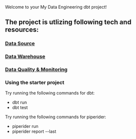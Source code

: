 Welcome to your My Data Engineering dbt project!

## The project is utlizing following tech and resources:
  ### [Data Source](https://www.nyc.gov/site/tlc/about/tlc-trip-record-data.page)
  ### [Data Warehouse](https://cloud.google.com/bigquery)
  ### [Data Quality & Monitoring](https://docs.piperider.io/)

### Using the starter project
Try running the following commands for dbt:
- dbt run
- dbt test

Try running the following commands for piperider:
- piperider run
- piperider report --last




